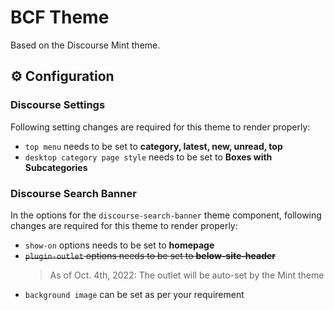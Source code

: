 # BCF Theme

Based on the Discourse Mint theme.

## ⚙️ Configuration

### Discourse Settings

Following setting changes are required for this theme to render properly:

- `top menu` needs to be set to **category, latest, new, unread, top**
- `desktop category page style` needs to be set to **Boxes with Subcategories**

### Discourse Search Banner

In the options for the `discourse-search-banner` theme component, following changes are required for this theme to render properly:

- `show-on` options needs to be set to **homepage**
- ~~`plugin-outlet` options needs to be set to **below-site-header**~~
    > As of Oct. 4th, 2022: The outlet will be auto-set by the Mint theme
- `background image` can be set as per your requirement


